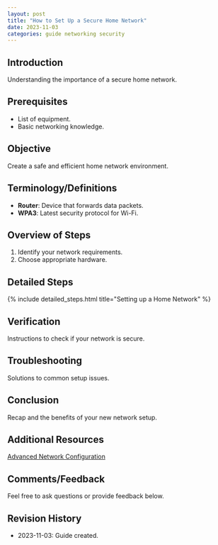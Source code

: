 ```yaml
---
layout: post
title: "How to Set Up a Secure Home Network"
date: 2023-11-03
categories: guide networking security
---
```


## Introduction

Understanding the importance of a secure home network.

## Prerequisites

- List of equipment.
- Basic networking knowledge.

## Objective

Create a safe and efficient home network environment.

## Terminology/Definitions

- **Router**: Device that forwards data packets.
- **WPA3**: Latest security protocol for Wi-Fi.

## Overview of Steps

1. Identify your network requirements.
2. Choose appropriate hardware.

## Detailed Steps

{% include detailed_steps.html title="Setting up a Home Network" %}

<!-- ### Step 1: Identify your network requirements

Determine your ISP's bandwidth.
`Command`: `speedtest-cli`
![Network diagram example](/assets/img/network-diagram.png)

> **Note**: Consider future scalability.

### Step 2: Choose appropriate hardware

Selecting a router with WPA3.
![Router specifications](/assets/img/router-specs.png)

> **Tip**: Update firmware regularly.
//-->

## Verification

Instructions to check if your network is secure.

## Troubleshooting

Solutions to common setup issues.

## Conclusion

Recap and the benefits of your new network setup.

## Additional Resources

[Advanced Network Configuration](#)

## Comments/Feedback

Feel free to ask questions or provide feedback below.

## Revision History

- 2023-11-03: Guide created.
